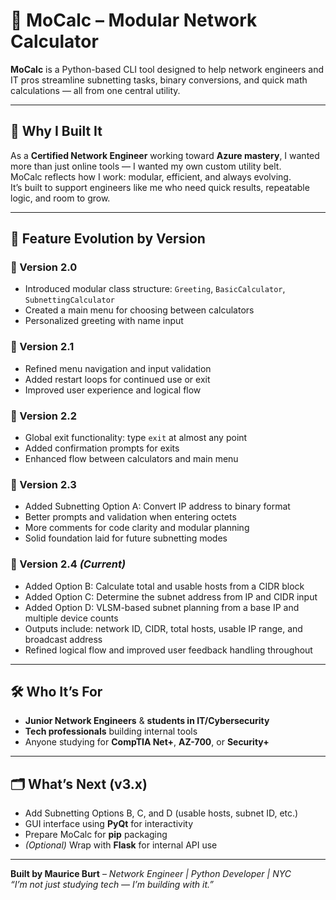 # 🧮 MoCalc – Modular Network Calculator

**MoCalc** is a Python-based CLI tool designed to help network engineers and IT pros streamline subnetting tasks, binary conversions, and quick math calculations — all from one central utility.

---

## 📍 Why I Built It

As a **Certified Network Engineer** working toward **Azure mastery**, I wanted more than just online tools — I wanted my own custom utility belt.  
MoCalc reflects how I work: modular, efficient, and always evolving.  
It’s built to support engineers like me who need quick results, repeatable logic, and room to grow.

---

## 🚧 Feature Evolution by Version

### 🔹 Version 2.0
- Introduced modular class structure: `Greeting`, `BasicCalculator`, `SubnettingCalculator`
- Created a main menu for choosing between calculators
- Personalized greeting with name input

### 🔹 Version 2.1
- Refined menu navigation and input validation
- Added restart loops for continued use or exit
- Improved user experience and logical flow

### 🔹 Version 2.2
- Global exit functionality: type `exit` at almost any point
- Added confirmation prompts for exits
- Enhanced flow between calculators and main menu

### 🔹 Version 2.3
- Added Subnetting Option A: Convert IP address to binary format
- Better prompts and validation when entering octets
- More comments for code clarity and modular planning
- Solid foundation laid for future subnetting modes

###  🔹 Version 2.4 *(Current)*
- Added Option B: Calculate total and usable hosts from a CIDR block
- Added Option C: Determine the subnet address from IP and CIDR input
- Added Option D: VLSM-based subnet planning from a base IP and multiple device counts
- Outputs include: network ID, CIDR, total hosts, usable IP range, and broadcast address
- Refined logical flow and improved user feedback handling throughout
---

## 🛠️ Who It’s For

- **Junior Network Engineers** & **students in IT/Cybersecurity**
- **Tech professionals** building internal tools
- Anyone studying for **CompTIA Net+**, **AZ-700**, or **Security+**

---

## 🗂️ What’s Next (v3.x)

- Add Subnetting Options B, C, and D (usable hosts, subnet ID, etc.)
- GUI interface using **PyQt** for interactivity
- Prepare MoCalc for **pip** packaging
- *(Optional)* Wrap with **Flask** for internal API use

---

**Built by Maurice Burt** – *Network Engineer | Python Developer | NYC*  
_“I’m not just studying tech — I’m building with it.”_
